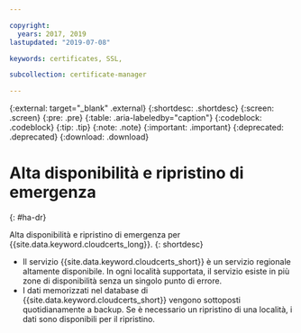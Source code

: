 ```yaml
---

copyright:
  years: 2017, 2019
lastupdated: "2019-07-08"

keywords: certificates, SSL, 

subcollection: certificate-manager

---
```


{:external: target="_blank" .external}
{:shortdesc: .shortdesc}
{:screen: .screen}
{:pre: .pre}
{:table: .aria-labeledby="caption"}
{:codeblock: .codeblock}
{:tip: .tip}
{:note: .note}
{:important: .important}
{:deprecated: .deprecated}
{:download: .download}

# Alta disponibilità e ripristino di emergenza
{: #ha-dr}

Alta disponibilità e ripristino di emergenza per {{site.data.keyword.cloudcerts_long}}.
{: shortdesc}

* Il servizio {{site.data.keyword.cloudcerts_short}} è un servizio regionale altamente disponibile. In ogni località supportata, il servizio esiste in più zone di disponibilità senza un singolo punto di errore.
* I dati memorizzati nel database di {{site.data.keyword.cloudcerts_short}} vengono sottoposti quotidianamente a backup. Se è necessario un ripristino di una località, i dati sono disponibili per il ripristino.
